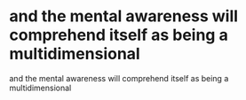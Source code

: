 # and the mental awareness will comprehend itself as being a multidimensional

and the mental awareness will comprehend itself as being a multidimensional